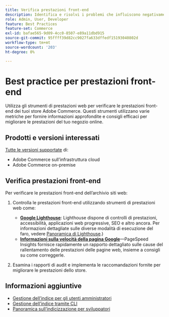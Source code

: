 ```yaml
---
title: Verifica prestazioni front-end
description: Identifica e risolvi i problemi che influiscono negativamente sulle prestazioni del sito utilizzando gli strumenti di prestazioni web per controllare le operazioni della vetrina Adobe Commerce.
role: Admin, User, Developer
feature: Best Practices
feature-set: Commerce
exl-id: bafae565-9d09-4cc0-8507-e89a11dbd915
source-git-commit: 95ffff39d82cc9027fa633dffedf15193040802d
workflow-type: tm+mt
source-wordcount: '203'
ht-degree: 0%

---
```


# Best practice per prestazioni front-end

Utilizza gli strumenti di prestazioni web per verificare le prestazioni front-end dei tuoi store Adobe Commerce.
Questi strumenti utilizzano varie metriche per fornire informazioni approfondite e consigli efficaci per migliorare le prestazioni del tuo negozio online.

## Prodotti e versioni interessati

[Tutte le versioni supportate](../../../release/versions.md) di:

- Adobe Commerce sull’infrastruttura cloud
- Adobe Commerce on-premise

## Verifica prestazioni front-end

Per verificare le prestazioni front-end dell’archivio siti web:

1. Controlla le prestazioni front-end utilizzando strumenti di prestazioni web come:

   - **[Google Lighthouse](https://web.dev/measure/)**: Lighthouse dispone di controlli di prestazioni, accessibilità, applicazioni web progressive, SEO e altro ancora. Per informazioni dettagliate sulle diverse modalità di esecuzione del faro, vedere [Panoramica di Lighthouse](https://developer.chrome.com/docs/lighthouse/overview).)
   - **[Informazioni sulla velocità della pagina Google](https://pagespeed.web.dev/)**—PageSpeed Insights fornisce rapidamente un rapporto dettagliato sulle cause del rallentamento delle prestazioni delle pagine web, insieme a consigli su come correggerle.

1. Esamina i rapporti di audit e implementa le raccomandazioni fornite per migliorare le prestazioni dello store.

## Informazioni aggiuntive

- [Gestione dell’indice per gli utenti amministratori](../../../configuration/cli/manage-indexers.md#configure-indexers)
- [Gestione dell’indice tramite CLI](https://experienceleague.adobe.com/docs/commerce-operations/configuration-guide/cli/manage-indexers.html)
- [Panoramica sull’indicizzazione per sviluppatori](https://developer.adobe.com/commerce/php/development/components/indexing/)
